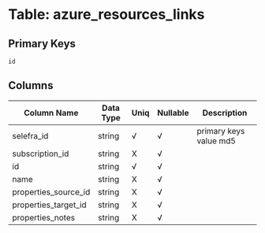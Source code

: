 # Table: azure_resources_links

## Primary Keys 

```
id
```


## Columns 

|  Column Name   |  Data Type  | Uniq | Nullable | Description | 
|  ----  | ----  | ----  | ----  | ---- | 
| selefra_id | string | √ | √ | primary keys value md5 | 
| subscription_id | string | X | √ |  | 
| id | string | √ | √ |  | 
| name | string | X | √ |  | 
| properties_source_id | string | X | √ |  | 
| properties_target_id | string | X | √ |  | 
| properties_notes | string | X | √ |  | 



